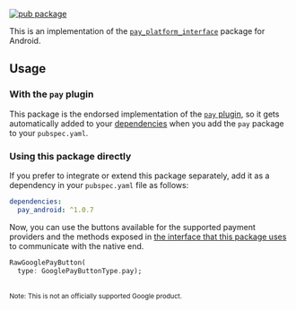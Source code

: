 [![pub package](https://img.shields.io/pub/v/pay_android.svg)](https://pub.dartlang.org/packages/pay_android)

This is an implementation of the [`pay_platform_interface`](https://github.com/google-pay/flutter-plugin/tree/main/pay_platform_interface) package for Android.

## Usage

### With the `pay` plugin

This package is the endorsed implementation of the [`pay` plugin](https://pub.dev/packages/pay), so it gets automatically added to your [dependencies](https://flutter.dev/platform-plugins/) when you add the `pay` package to your `pubspec.yaml`.

### Using this package directly

If you prefer to integrate or extend this package separately, add it as a dependency in your `pubspec.yaml` file as follows:

```yaml
dependencies:
  pay_android: ^1.0.7
```

Now, you can use the buttons available for the supported payment providers and the methods exposed in [the interface that this package uses](https://github.com/google-pay/flutter-plugin/tree/main/pay_platform_interface) to communicate with the native end.

```dart
RawGooglePayButton(
  type: GooglePayButtonType.pay);
```

<br>
<sup>Note: This is not an officially supported Google product.</sup>